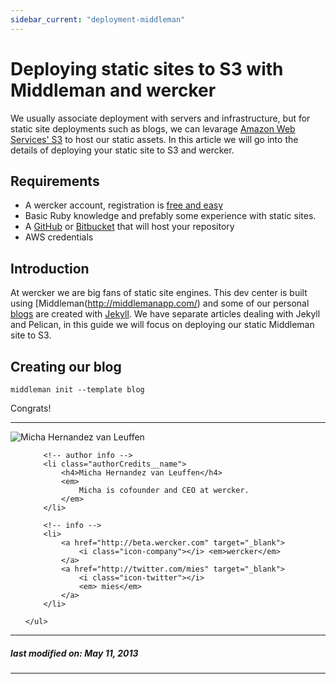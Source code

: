 ```yaml
---
sidebar_current: "deployment-middleman"
---
```


# Deploying static sites to S3 with Middleman and wercker

We usually associate deployment with servers and infrastructure, but for static site deployments such as blogs, we can levarage [Amazon Web Services' S3](http://aws.amazon.com/s3/) to host our static assets. In this article we will go into the details of deploying your static site to S3 and wercker.

## Requirements

* A wercker account, registration is [free and easy](https://app.wercker.com/users/new)
* Basic Ruby knowledge and prefably some experience with static sites.
* A [GitHub](http://github.com) or [Bitbucket](http://bitbucket.com) that will host your repository
* AWS credentials

## Introduction

At wercker we are big fans of static site engines. This dev center is
built using [Middleman(http://middlemanapp.com/) and some of our
personal [blogs](born2code.net) are created with
[Jekyll](http://jekyllrb.com/). We have separate articles dealing with
Jekyll and Pelican, in this guide we will focus on deploying our static
Middleman site to S3.

## Creating our blog

    middleman init --template blog

Congrats!

-------

<div class="authorCredits">
    <span class="profile-picture">
        <img src="https://secure.gravatar.com/avatar/d4b19718f9748779d7cf18c6303dc17f?d=identicon&s=192" alt="Micha Hernandez van Leuffen"/>
    </span>
    <ul class="authorCredits">

        <!-- author info -->
        <li class="authorCredits__name">
            <h4>Micha Hernandez van Leuffen</h4>
            <em>
                Micha is cofounder and CEO at wercker.
            </em>
        </li>

        <!-- info -->
        <li>
            <a href="http://beta.wercker.com" target="_blank">
                <i class="icon-company"></i> <em>wercker</em>
            </a>
            <a href="http://twitter.com/mies" target="_blank">
                <i class="icon-twitter"></i>
                <em> mies</em>
            </a>
        </li>

    </ul>
</div>

-------
##### last modified on: May 11, 2013
-------
